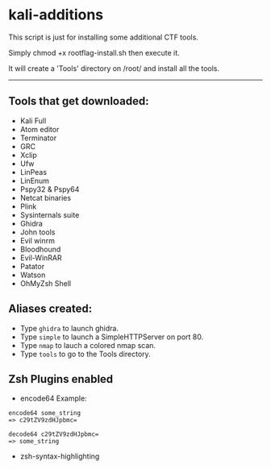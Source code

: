 # kali-additions
This script is just for installing some additional CTF tools.

Simply chmod +x rootflag-install.sh then execute it.

It will create a 'Tools' directory on /root/ and install all the tools.

---
## Tools that get downloaded:

- Kali Full
- Atom editor
- Terminator
- GRC
- Xclip
- Ufw
- LinPeas
- LinEnum
- Pspy32 & Pspy64
- Netcat binaries
- Plink
- Sysinternals suite
- Ghidra
- John tools
- Evil winrm
- Bloodhound
- Evil-WinRAR
- Patator
- Watson
- OhMyZsh Shell

## Aliases created:

- Type `ghidra` to launch ghidra.
- Type `simple` to launch a SimpleHTTPServer on port 80.
- Type `nmap` to lauch a colored nmap scan.
- Type `tools` to go to the Tools directory.

## Zsh Plugins enabled

- encode64
Example:
```
encode64 some_string
=> c29tZV9zdHJpbmc=

decode64 c29tZV9zdHJpbmc=
=> some_string
```
- zsh-syntax-highlighting
